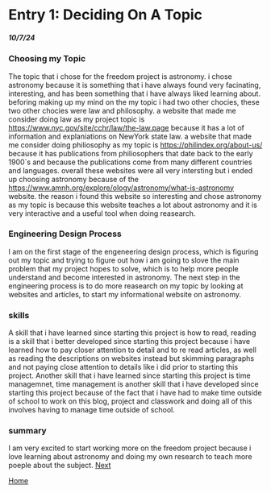 # Entry 1: Deciding On A Topic
##### 10/7/24

### Choosing my Topic
The topic that i chose for the freedom project is astronomy. i chose astronomy because it is something that i have always found very facinating, interesting, and has been something that i have always liked learning about. beforing making up my mind on the my topic i had two other chocies, these two other chocies were law and philosophy. a website that made me consider doing law as my project topic is https://www.nyc.gov/site/cchr/law/the-law.page because it has a lot of information and explaniations on NewYork state law. a website that made  me consider doing philiosophy as my topic is https://philindex.org/about-us/ because it has publications from philiosophers that date back to the early 1900´s and because the publications come from many different countries and languages. overall these websites were all very intersting but i ended up choosing astronomy because of the https://www.amnh.org/explore/ology/astronomy/what-is-astronomy website. the reason i found this website so interesting and chose astronomy as my topic is because this website teaches a lot about astronomy and it is very interactive and a useful tool when doing reasearch.

### Engineering Design Process
I am on the first stage of the engeneering design process, which is figuring out my topic and trying to figure out how i am going to slove the main problem that my project hopes to solve, which is to help more people understand and become interested in astronomy. The next step in the engineering process is to do more reasearch on my topic by looking at websites and articles, to start my informational website on astronomy.

### skills
A skill that i have learned since starting this project is how to read, reading is a skill that i better developed since starting this project because i have learned how to pay closer attention to detail and to re read articles, as well as reading the descriptions on websites instead but skimming paragraphs and not paying close attention to details like i did prior to starting this project. Another skill that i have learned since starting this project is time managemnet, time management is another skill that i have developed since starting this project because of the fact that i have had to make time outside of school to work on this blog, project and classwork and doing all of this involves having to manage time outside of school.

### summary 
I am very excited to start working more on the freedom project because i love learning about astronomy and doing my own research to teach more poeple about the subject. 
[Next](entry02.md)

[Home](../README.md)
